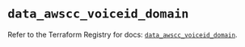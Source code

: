 # `data_awscc_voiceid_domain`

Refer to the Terraform Registry for docs: [`data_awscc_voiceid_domain`](https://registry.terraform.io/providers/hashicorp/awscc/0.70.0/docs/data-sources/voiceid_domain).
